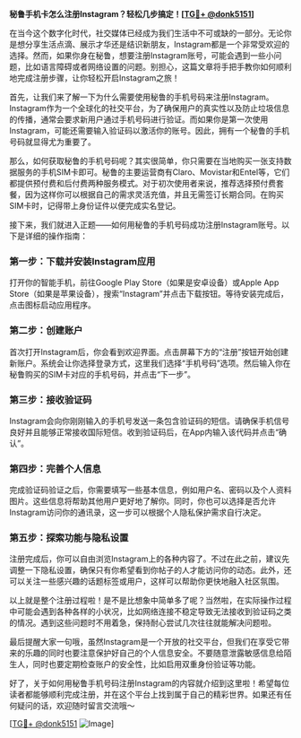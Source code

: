 **秘鲁手机卡怎么注册Instagram？轻松几步搞定！[[TG💪+ @donk5151](https://t.me/s/donk5151)]**

在当今这个数字化时代，社交媒体已经成为我们生活中不可或缺的一部分。无论你是想分享生活点滴、展示才华还是结识新朋友，Instagram都是一个非常受欢迎的选择。然而，如果你身在秘鲁，想要注册Instagram账号，可能会遇到一些小问题，比如语言障碍或者网络设置的问题。别担心，这篇文章将手把手教你如何顺利地完成注册步骤，让你轻松开启Instagram之旅！

首先，让我们来了解一下为什么需要使用秘鲁的手机号码来注册Instagram。Instagram作为一个全球化的社交平台，为了确保用户的真实性以及防止垃圾信息的传播，通常会要求新用户通过手机号码进行验证。而如果你是第一次使用Instagram，可能还需要输入验证码以激活你的账号。因此，拥有一个秘鲁的手机号码就显得尤为重要了。

那么，如何获取秘鲁的手机号码呢？其实很简单，你只需要在当地购买一张支持数据服务的手机SIM卡即可。秘鲁的主要运营商有Claro、Movistar和Entel等，它们都提供预付费和后付费两种服务模式。对于初次使用者来说，推荐选择预付费套餐，因为这样你可以根据自己的需求灵活充值，并且无需签订长期合同。在购买SIM卡时，记得带上身份证件以便完成实名登记。

接下来，我们就进入正题——如何用秘鲁的手机号码成功注册Instagram账号。以下是详细的操作指南：

### 第一步：下载并安装Instagram应用

打开你的智能手机，前往Google Play Store（如果是安卓设备）或Apple App Store（如果是苹果设备），搜索“Instagram”并点击下载按钮。等待安装完成后，点击图标启动应用程序。

### 第二步：创建账户

首次打开Instagram后，你会看到欢迎界面。点击屏幕下方的“注册”按钮开始创建新账户。系统会让你选择登录方式，这里我们选择“手机号码”选项。然后输入你在秘鲁购买的SIM卡对应的手机号码，并点击“下一步”。

### 第三步：接收验证码

Instagram会向你刚刚输入的手机号发送一条包含验证码的短信。请确保手机信号良好并且能够正常接收国际短信。收到验证码后，在App内输入该代码并点击“确认”。

### 第四步：完善个人信息

完成验证码验证之后，你需要填写一些基本信息，例如用户名、密码以及个人资料图片。这些信息将帮助其他用户更好地了解你。同时，你也可以选择是否允许Instagram访问你的通讯录，这一步可以根据个人隐私保护需求自行决定。

### 第五步：探索功能与隐私设置

注册完成后，你可以自由浏览Instagram上的各种内容了。不过在此之前，建议先调整一下隐私设置，确保只有你希望看到你帖子的人才能访问你的动态。此外，还可以关注一些感兴趣的话题标签或用户，这样可以帮助你更快地融入社区氛围。

以上就是整个注册过程啦！是不是比想象中简单多了呢？当然啦，在实际操作过程中可能会遇到各种各样的小状况，比如网络连接不稳定导致无法接收到验证码之类的情况。遇到这些问题时不用着急，保持耐心尝试几次往往就能解决问题啦。

最后提醒大家一句哦，虽然Instagram是一个开放的社交平台，但我们在享受它带来的乐趣的同时也要注意保护好自己的个人信息安全。不要随意泄露敏感信息给陌生人，同时也要定期检查账户的安全性，比如启用双重身份验证等功能。

好了，关于如何用秘鲁手机号码注册Instagram的内容就介绍到这里啦！希望每位读者都能够顺利完成注册，并在这个平台上找到属于自己的精彩世界。如果还有任何疑问的话，欢迎随时留言交流哦～

[[TG💪+ @donk5151](https://t.me/s/donk5151) ![Image](https://i.postimg.cc/rwNCRYN7/Snipaste-2025-04-30-17-27-05.png)]